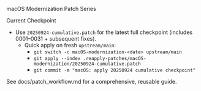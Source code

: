 macOS Modernization Patch Series

Current Checkpoint

- Use `20250924-cumulative.patch` for the latest full checkpoint (includes 0001–0031 + subsequent fixes).
  - Quick apply on fresh `upstream/main`:
    - `git switch -c macOS-modernization-<date> upstream/main`
    - `git apply --index .reapply-patches/macOS-modernization/20250924-cumulative.patch`
    - `git commit -m "macOS: apply 20250924 cumulative checkpoint"`

See docs/patch_workflow.md for a comprehensive, reusable guide.
